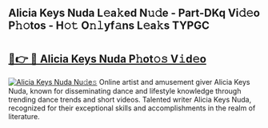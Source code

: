 ## Alicia Keys Nuda L𝚎a𝚔ed N𝚞𝚍e - Part-DKq Vi𝚍𝚎o P𝚑𝚘tos - H𝚘𝚝 O𝚗𝚕yf𝚊ns L𝚎a𝚔s TYPGC

# <h2><a href="http://kfb7rb.oniu.top/?m=Alicia+Keys+Nuda">🔗👉 🔴 Alicia Keys Nuda P𝚑ot𝚘𝚜 V𝚒d𝚎o</a></h2>

[![Alicia Keys Nuda Nu𝚍e𝚜](https://i.imgur.com/0qMVB7G.gif)](http://kfb7rb.oniu.top/?m=Alicia+Keys+Nuda)
Online artist and amusement giver Alicia Keys Nuda, known for disseminating dance and lifestyle knowledge through trending dance trends and short videos. Talented writer Alicia Keys Nuda, recognized for their exceptional skills and accomplishments in the realm of literature.  

